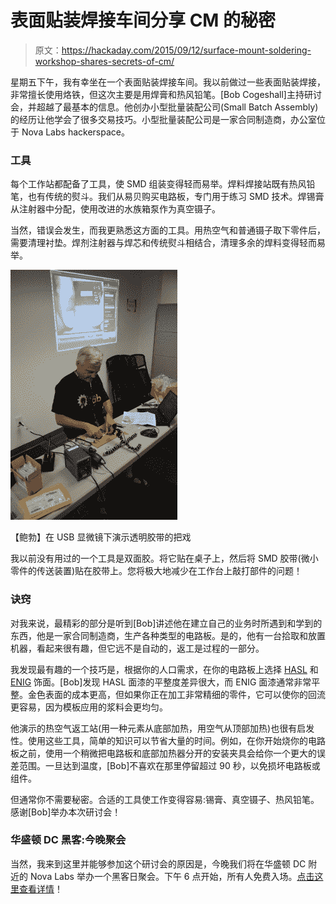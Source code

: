 # 表面贴装焊接车间分享 CM 的秘密

> 原文：<https://hackaday.com/2015/09/12/surface-mount-soldering-workshop-shares-secrets-of-cm/>

星期五下午，我有幸坐在一个表面贴装焊接车间。我以前做过一些表面贴装焊接，非常擅长使用烙铁，但这次主要是用焊膏和热风铅笔。[Bob Cogeshall]主持研讨会，并超越了最基本的信息。他创办小型批量装配公司(Small Batch Assembly)的经历让他学会了很多交易技巧。小型批量装配公司是一家合同制造商，办公室位于 Nova Labs hackerspace。

### 工具

每个工作站都配备了工具，使 SMD 组装变得轻而易举。焊料焊接站既有热风铅笔，也有传统的熨斗。我们从易贝购买电路板，专门用于练习 SMD 技术。焊锡膏从注射器中分配，使用改进的水族箱泵作为真空镊子。

当然，错误会发生，而我更熟悉这方面的工具。用热空气和普通镊子取下零件后，需要清理衬垫。焊剂注射器与焊芯和传统熨斗相结合，清理多余的焊料变得轻而易举。

![[Bob] demonstrating the scotch-tape trick under USB microscope](img/a8c0573a452267fe5fad5a535d493e17.png)

【鲍勃】在 USB 显微镜下演示透明胶带的把戏

我以前没有用过的一个工具是双面胶。将它贴在桌子上，然后将 SMD 胶带(微小零件的传送装置)贴在胶带上。您将极大地减少在工作台上敲打部件的问题！

### 诀窍

对我来说，最精彩的部分是听到[Bob]讲述他在建立自己的业务时所遇到和学到的东西，他是一家合同制造商，生产各种类型的电路板。是的，他有一台拾取和放置机器，看起来很有趣，但它远不是自动的，返工是过程的一部分。

我发现最有趣的一个技巧是，根据你的人口需求，在你的电路板上选择 [HASL](https://en.wikipedia.org/wiki/Hot_air_solder_leveling) 和 [ENIG](https://en.wikipedia.org/wiki/Electroless_nickel_immersion_gold) 饰面。[Bob]发现 HASL 面漆的平整度差异很大，而 ENIG 面漆通常非常平整。金色表面的成本更高，但如果你正在加工非常精细的零件，它可以使你的回流更容易，因为模板应用的浆料会更均匀。

他演示的热空气返工站(用一种元素从底部加热，用空气从顶部加热)也很有启发性。使用这些工具，简单的知识可以节省大量的时间。例如，在你开始烧你的电路板之前，使用一个稍微把电路板和底部加热器分开的安装夹具会给你一个更大的误差范围。一旦达到温度，[Bob]不喜欢在那里停留超过 90 秒，以免损坏电路板或组件。

但通常你不需要秘密。合适的工具使工作变得容易:锡膏、真空镊子、热风铅笔。感谢[Bob]举办本次研讨会！

### 华盛顿 DC 黑客:今晚聚会

当然，我来到这里并能够参加这个研讨会的原因是，今晚我们将在华盛顿 DC 附近的 Nova Labs 举办一个黑客日聚会。下午 6 点开始，所有人免费入场。[点击这里查看详情](http://worldwide-dc.hackaday.io/)！